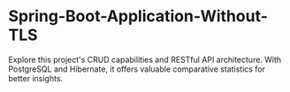 # Spring-Boot-Application-Without-TLS
Explore this project's CRUD capabilities and RESTful API architecture. With PostgreSQL and Hibernate, it offers valuable comparative statistics for better insights.
